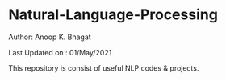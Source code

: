 # Natural-Language-Processing

Author: Anoop K. Bhagat

Last Updated on : 01/May/2021

This repository is consist of useful  NLP codes & projects.
